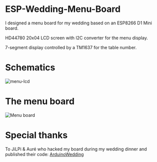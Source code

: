# ESP-Wedding-Menu-Board

I designed a menu board for my wedding based on an ESP8266 D1 Mini board.

HD44780 20x04 LCD screen with I2C converter for the menu display.

7-segment display controlled by a TM1637 for the table number.

# Schematics

![menu-lcd](https://github.com/cedrictabary/ESP-Wedding-Menu-Board/assets/2911212/38eb01e9-d210-4f87-bdb3-a27d515225f5)

# The menu board

![Menu board](https://github.com/cedrictabary/ESP-Wedding-Menu-Board/assets/2911212/c5f92784-00e0-45e0-b526-02beaf88fc56)

# Special thanks

To JiLPi & Auré who hacked my board during my wedding dinner and published their code: [ArduinoWedding](https://github.com/beaujean/ArduinoWedding)
